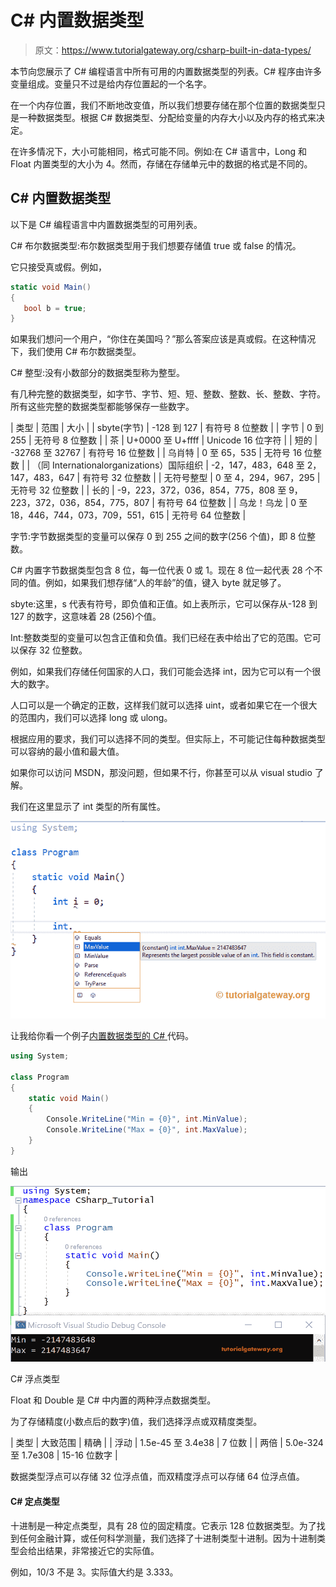# C# 内置数据类型

> 原文：<https://www.tutorialgateway.org/csharp-built-in-data-types/>

本节向您展示了 C# 编程语言中所有可用的内置数据类型的列表。C# 程序由许多变量组成。变量只不过是给内存位置起的一个名字。

在一个内存位置，我们不断地改变值，所以我们想要存储在那个位置的数据类型只是一种数据类型。根据 C# 数据类型、分配给变量的内存大小以及内存的格式来决定。

在许多情况下，大小可能相同，格式可能不同。例如:在 C# 语言中，Long 和 Float 内置类型的大小为 4。然而，存储在存储单元中的数据的格式是不同的。

## C# 内置数据类型

以下是 C# 编程语言中内置数据类型的可用列表。

C# 布尔数据类型:布尔数据类型用于我们想要存储值 true 或 false 的情况。

它只接受真或假。例如，

```cs
static void Main()
{
   bool b = true;
}
```

如果我们想问一个用户，“你住在美国吗？”那么答案应该是真或假。在这种情况下，我们使用 C# 布尔数据类型。

C# 整型:没有小数部分的数据类型称为整型。

有几种完整的数据类型，如字节、字节、短、短、整数、整数、长、整数、字符。所有这些完整的数据类型都能够保存一些数字。

| 类型 | 范围 | 大小 |
| sbyte(字节) | -128 到 127 | 有符号 8 位整数 |
| 字节 | 0 到 255 | 无符号 8 位整数 |
| 茶 | U+0000 至 U+ffff | Unicode 16 位字符 |
| 短的 | -32768 至 32767 | 有符号 16 位整数 |
| 乌肖特 | 0 至 65，535 | 无符号 16 位整数 |
| （同 Internationalorganizations）国际组织 | -2，147，483，648 至 2，147，483，647 | 有符号 32 位整数 |
| 无符号整型 | 0 至 4，294，967，295 | 无符号 32 位整数 |
| 长的 | -9，223，372，036，854，775，808 至 9，223，372，036，854，775，807 | 有符号 64 位整数 |
| 乌龙！乌龙 | 0 至 18，446，744，073，709，551，615 | 无符号 64 位整数 |

字节:字节数据类型的变量可以保存 0 到 255 之间的数字(256 个值)，即 8 位整数。

C# 内置字节数据类型包含 8 位，每一位代表 0 或 1。现在 8 位一起代表 28 个不同的值。例如，如果我们想存储“人的年龄”的值，键入 byte 就足够了。

sbyte:这里，s 代表有符号，即负值和正值。如上表所示，它可以保存从-128 到 127 的数字，这意味着 28 (256)个值。

Int:整数类型的变量可以包含正值和负值。我们已经在表中给出了它的范围。它可以保存 32 位整数。

例如，如果我们存储任何国家的人口，我们可能会选择 int，因为它可以有一个很大的数字。

人口可以是一个确定的正数，这样我们就可以选择 uint，或者如果它在一个很大的范围内，我们可以选择 long 或 ulong。

根据应用的要求，我们可以选择不同的类型。但实际上，不可能记住每种数据类型可以容纳的最小值和最大值。

如果你可以访问 MSDN，那没问题，但如果不行，你甚至可以从 visual studio 了解。

我们在这里显示了 int 类型的所有属性。

![C# Built in Types 1](img/8e008373fd650796931c975dc7191238.png)

让我给你看一个例子[内置数据类型的 C# ](https://www.tutorialgateway.org/csharp-tutorial/) 代码。

```cs
using System;

class Program
{
    static void Main()
    {
        Console.WriteLine("Min = {0}", int.MinValue);
        Console.WriteLine("Max = {0}", int.MaxValue);
    }
}
```

输出

![C# Built in Types 2](img/9218367b65cf6b9a8c39cb272365c766.png)

C# 浮点类型

Float 和 Double 是 C# 中内置的两种浮点数据类型。

为了存储精度(小数点后的数字)值，我们选择浮点或双精度类型。

| 类型 | 大致范围 | 精确 |
| 浮动 | 1.5e-45 至 3.4e38 | 7 位数 |
| 两倍 | 5.0e-324 至 1.7e308 | 15-16 位数字 |

数据类型浮点可以存储 32 位浮点值，而双精度浮点可以存储 64 位浮点值。

#### C# 定点类型

十进制是一种定点类型，具有 28 位的固定精度。它表示 128 位数据类型。为了找到任何金融计算，或任何科学测量，我们选择了十进制类型十进制。因为十进制类型会给出结果，非常接近它的实际值。

例如，10/3 不是 3。实际值大约是 3.333。